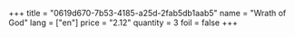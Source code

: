 +++
title = "0619d670-7b53-4185-a25d-2fab5db1aab5"
name = "Wrath of God"
lang = ["en"]
price = "2.12"
quantity = 3
foil = false
+++
